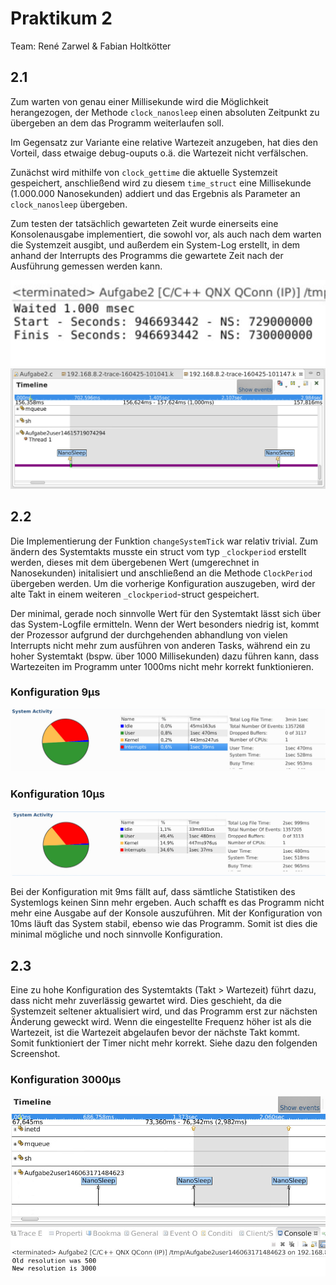 # Praktikum 2

Team: René Zarwel & Fabian Holtkötter

## 2.1

Zum warten von genau einer Millisekunde wird die Möglichkeit herangezogen, der Methode `clock_nanosleep` einen absoluten Zeitpunkt zu übergeben
an dem das Programm weiterlaufen soll.

Im Gegensatz zur Variante eine relative Wartezeit anzugeben, hat dies den Vorteil, dass etwaige debug-ouputs o.ä. die Wartezeit nicht verfälschen.

Zunächst wird mithilfe von `clock_gettime` die aktuelle Systemzeit gespeichert,
anschließend wird zu diesem `time_struct` eine Millisekunde (1.000.000 Nanosekunden) addiert und das Ergebnis als Parameter an `clock_nanosleep` übergeben.

Zum testen der tatsächlich gewarteten Zeit wurde einerseits eine Konsolenausgabe implementiert,
die sowohl vor, als auch nach dem warten die Systemzeit ausgibt, und außerdem ein System-Log erstellt,
in dem anhand der Interrupts des Programms die gewartete Zeit nach der Ausführung gemessen werden kann.

![Programmausgabe](images/Aufgabe2.1_screencap_output.PNG)
![Systemlog-Messung](images/Aufgabe2.1_screencap_log.PNG)

## 2.2

Die Implementierung der Funktion `changeSystemTick` war relativ trivial. Zum ändern des Systemtakts musste ein struct vom typ `_clockperiod` erstellt werden,
dieses mit dem übergebenen Wert (umgerechnet in Nanosekunden) initalisiert und anschließend an die Methode `ClockPeriod` übergeben werden.
Um die vorherige Konfiguration auszugeben, wird der alte Takt in einem weiteren `_clockperiod`-struct gespeichert.

Der minimal, gerade noch sinnvolle Wert für den Systemtakt lässt sich über das System-Logfile ermitteln.
Wenn der Wert besonders niedrig ist, kommt der Prozessor aufgrund der durchgehenden abhandlung von vielen Interrupts nicht mehr zum ausführen von anderen Tasks,
während ein zu hoher Systemtakt (bspw. über 1000 Millisekunden) dazu führen kann, dass Wartezeiten im Programm unter 1000ms nicht mehr korrekt funktionieren.

### Konfiguration 9µs
![CPU-Auslastung](images/Aufgabe2.2_screencap_9ms_summary.PNG)

### Konfiguration 10µs
![CPU-Auslastung](images/Aufgabe2.2_screencap_10ms_summary.PNG)

Bei der Konfiguration mit 9ms fällt auf, dass sämtliche Statistiken des Systemlogs keinen Sinn mehr ergeben.
Auch schafft es das Programm nicht mehr eine Ausgabe auf der Konsole auszuführen. Mit der Konfiguration von 10ms läuft das System stabil, ebenso wie das Programm.
Somit ist dies die minimal mögliche und noch sinnvolle Konfiguration.

## 2.3

Eine zu hohe Konfiguration des Systemtakts (Takt > Wartezeit) führt dazu,
dass nicht mehr zuverlässig gewartet wird. Dies geschieht, da die Systemzeit seltener aktualisiert wird, 
und das Programm erst zur nächsten Änderung geweckt wird. Wenn die eingestellte Frequenz höher ist als die Wartezeit, ist die Wartezeit abgelaufen bevor der nächste Takt kommt. Somit funktioniert der Timer nicht mehr korrekt.
Siehe dazu den folgenden Screenshot.

### Konfiguration 3000µs
![Systemlog des Ticker-Programms aus Aufgabe 2.1](images/Aufgabe2.2_screencap_3000ms.PNG)